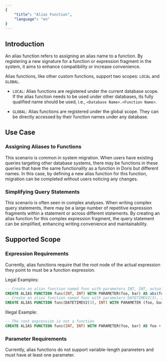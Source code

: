 ```yaml
---
{
    "title": "Alias Function",
    "language": "en"
}
---
```


## Introduction

An alias function refers to assigning an alias name to a function. By registering a new signature for a function or expression fragment in the system, it aims to enhance compatibility or increase convenience.

Alias functions, like other custom functions, support two scopes: `LOCAL` and `GLOBAL`.

- `LOCAL`: Alias functions are registered under the current database scope. If the alias function needs to be used under other databases, its fully qualified name should be used, i.e., `<Database Name>.<Function Name>`.

- `GLOBAL`: Alias functions are registered under the global scope. They can be directly accessed by their function names under any database.

## Use Case

### Assigning Aliases to Functions

This scenario is common in system migration. When users have existing queries targeting other database systems, there may be functions in these queries that have the same functionality as a function in Doris but different names. In this case, by defining a new alias function for this function, migration can be completed without users noticing any changes.

### Simplifying Query Statements

This scenario is often seen in complex analyses. When writing complex query statements, there may be a large number of repetitive expression fragments within a statement or across different statements. By creating an alias function for this complex expression fragment, the query statement can be simplified, enhancing writing convenience and maintainability.

## Supported Scope

### Expression Requirements

Currently, alias functions require that the root node of the actual expression they point to must be a function expression.

Legal Examples:

```sql
-- Create an alias function named func with parameters INT, INT, actually pointing to the expression abs(foo + bar);  
CREATE ALIAS FUNCTION func(INT, INT) WITH PARAMETER(foo, bar) AS abs(foo + bar);  
-- Create an alias function named func with parameters DATETIMEV2(3), INT, actually pointing to the expression date_trunc(days_sub(foo, bar), 'day')  
CREATE ALIAS FUNCTION func(DATETIMEV2(3), INT) WITH PARAMETER (foo, bar) AS date_trunc(days_sub(foo, bar), 'day')
```

Illegal Example:

```sql
-- The root expression is not a function  
CREATE ALIAS FUNCTION func(INT, INT) WITH PARAMETER(foo, bar) AS foo + bar;
```

### Parameter Requirements

Currently, alias functions do not support variable-length parameters and must have at least one parameter.

